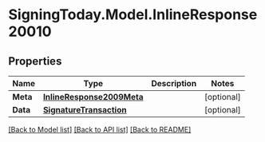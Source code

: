 
# SigningToday.Model.InlineResponse20010

## Properties

Name | Type | Description | Notes
------------ | ------------- | ------------- | -------------
**Meta** | [**InlineResponse2009Meta**](InlineResponse2009Meta.md) |  | [optional] 
**Data** | [**SignatureTransaction**](SignatureTransaction.md) |  | [optional] 

[[Back to Model list]](../README.md#documentation-for-models)
[[Back to API list]](../README.md#documentation-for-api-endpoints)
[[Back to README]](../README.md)

